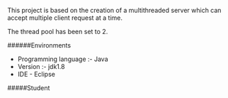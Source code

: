 This project is based on the creation of a multithreaded server
which can accept multiple client request at a time.

The thread pool has been set to 2.

######Environments

* Programming language :- Java
* Version :- jdk1.8
* IDE - Eclipse

#####Student 
